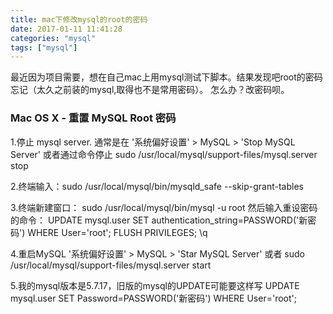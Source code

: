 ```yaml
---
title: mac下修改mysql的root的密码
date: 2017-01-11 11:41:28
categories: "mysql"
tags: ["mysql"]
---
```


最近因为项目需要，想在自己mac上用mysql测试下脚本。结果发现吧root的密码忘记（太久之前装的mysql,取得也不是常用密码）。
怎么办？改密码呗。

### Mac OS X - 重置 MySQL Root 密码

1.停止 mysql server.  通常是在 '系统偏好设置' > MySQL > 'Stop MySQL Server'
  或者通过命令停止 sudo /usr/local/mysql/support-files/mysql.server stop

2.终端输入：sudo /usr/local/mysql/bin/mysqld_safe --skip-grant-tables
<!--more-->
3.终端新建窗口：
  sudo /usr/local/mysql/bin/mysql -u root
  然后输入重设密码的命令：
  UPDATE mysql.user SET authentication_string=PASSWORD('新密码') WHERE User='root';
  FLUSH PRIVILEGES;
  \q

4.重启MySQL
  '系统偏好设置' > MySQL > 'Star MySQL Server'
  或者 sudo /usr/local/mysql/support-files/mysql.server start

5.我的mysql版本是5.7.17，旧版的mysql的UPDATE可能要这样写
  UPDATE mysql.user SET Password=PASSWORD('新密码') WHERE User='root';
